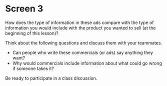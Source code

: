 # Screen 3

How does the type of information in these ads compare with the type of information you would include with the product you wanted to sell (at the beginning of this lesson)? 

Think about the following questions and discuss them with your teammates. 
- Can people who write these commercials (or ads) say anything they want? 
- Why would commercials include information about what could go wrong if someone takes it? 

Be ready to participate in a class discussion. 